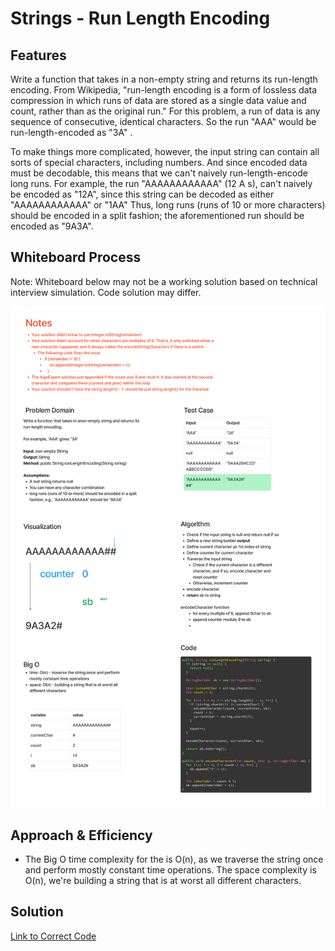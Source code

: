 # Strings - Run Length Encoding

## Features

Write a function that takes in a non-empty string and returns its run-length encoding.
From Wikipedia, "run-length encoding is a form of lossless data compression in which runs of data are stored as a single data value and count, rather than as the original run." For this problem, a run of data is any sequence of consecutive, identical characters. So the run "AAA" would be run-length-encoded as "3A" . 

To make things more complicated, however, the input string can contain all sorts of special characters, including numbers. And since encoded data must be decodable, this means that we can't naively run-length-encode long runs. For example, the run "AAAAAAAAAAAA" (12 A s), can't naively be encoded as "12A", since this string can be decoded as either "AAAAAAAAAAAA" or "1AA" Thus, long runs (runs of 10 or more characters) should be encoded in a split fashion; the aforementioned run should be encoded as "9A3A".

## Whiteboard Process

Note: Whiteboard below may not be a working solution based on technical interview simulation. Code solution may differ.

![Whiteboard Image](../images/strings-run-length-encoding.png)

## Approach & Efficiency

- The Big O time complexity for the is O(n), as we traverse the string once and perform mostly constant time operations. The space complexity is O(n), we're building a string that is at worst all different characters.

## Solution

[Link to Correct Code](../../src/main/java/strings/RunLengthEncoding.java)



